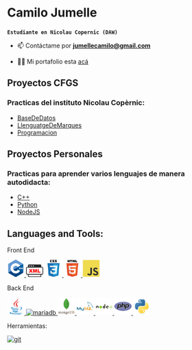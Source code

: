 # Camilo Jumelle
**` Estudiante en Nicolau Copernic (DAW) `**

- 📫 Contáctame por **jumellecamilo@gmail.com**


- 👨‍💻 Mi portafolio esta [acá](https://github.com/jumelleCL/Portfolio)

## Proyectos CFGS 
### Practicas del instituto Nicolau Copèrnic:
- [BaseDeDatos](https://github.com/jumelleCL/Portfoli/tree/main/ProyectosCFGS/BaseDeDatos)
- [LlenguatgeDeMarques](https://github.com/jumelleCL/Portfoli/tree/main/ProyectosCFGS/LlenguatgeDeMarques)
- [Programacion](https://github.com/jumelleCL/Portfoli/tree/main/ProyectosCFGS/Programacio)

## Proyectos Personales
### Practicas para aprender varios lenguajes de manera autodidacta:
- [C++](https://github.com/jumelleCL/Portfoli/tree/main/ProyectosPersonales/Cpp)
- [Python](https://github.com/jumelleCL/Portfoli/tree/main/ProyectosPersonales/Python)
- [NodeJS](https://github.com/jumelleCL/Portfoli/tree/main/ProyectosPersonales/NodeJS)

<!---
## Contacto:
<p align="left">
<a href="https://linkedin.com/in/https://www.linkedin.com/in/camilo-jumelle/" target="blank"><img align="center" src="https://raw.githubusercontent.com/rahuldkjain/github-profile-readme-generator/master/src/images/icons/Social/linked-in-alt.svg" alt="https://www.linkedin.com/in/camilo-jumelle/" height="30" width="40" /></a>
<a href="https://www.hackerrank.com/@miloolykaios1" target="blank"><img align="center" src="https://raw.githubusercontent.com/rahuldkjain/github-profile-readme-generator/master/src/images/icons/Social/hackerrank.svg" alt="@miloolykaios1" height="30" width="40" /></a>
</p>
-->

<h2 align="left">Languages and Tools:</h2>
<p align="left"> 
Front End

<a href="https://www.w3schools.com/cpp/" target="_blank" rel="noreferrer"> <img src="https://raw.githubusercontent.com/devicons/devicon/master/icons/cplusplus/cplusplus-original.svg" alt="cplusplus" width="40" height="40"/> </a> 
<a href="https://www.w3.org/XML/" target="_blank" rel="noreferrer"><svg version="1.1" id="Layer_1" xmlns="http://www.w3.org/2000/svg" xmlns:xlink="http://www.w3.org/1999/xlink" x="0px" y="0px" viewBox="0 0 122.88 90.332" width="40" heigth="40" enable-background="new 0 0 122.88 90.332" xml:space="preserve"><g><path fill-rule="evenodd" clip-rule="evenodd" fill="#262626" d="M19.962,0h82.962c1.578,0,3.023,0.653,4.07,1.7l0,0l0.008,0.007 l0.007,0.009l0.009,0.007c1.046,1.054,1.691,2.492,1.691,4.069v11.784h5.303c2.443,0,4.66,1.004,6.262,2.605 c1.608,1.608,2.606,3.834,2.606,6.266v37.439c0,2.433-1.004,4.653-2.61,6.26c-0.122,0.122-0.249,0.236-0.38,0.343 c-1.569,1.403-3.637,2.267-5.878,2.267h-5.303v11.791c0,1.593-0.653,3.038-1.7,4.085c-1.045,1.046-2.492,1.7-4.085,1.7H19.962 c-1.578,0-3.023-0.647-4.078-1.7l-0.007-0.009l-0.009-0.007l-0.007-0.008c-1.047-1.054-1.693-2.492-1.693-4.07V72.756H8.871 c-2.432,0-4.657-0.997-6.265-2.607C1.004,68.547,0,66.332,0,63.887V26.447c0-2.446,0.998-4.664,2.602-6.269 c0.122-0.122,0.249-0.237,0.382-0.344c1.569-1.402,3.633-2.258,5.887-2.258h5.297V5.777c0.016-1.592,0.662-3.039,1.709-4.085 c0.061-0.063,0.122-0.124,0.192-0.178C17.1,0.577,18.468,0,19.962,0L19.962,0L19.962,0z M52.729,7.431 c2.056,0,3.724,1.669,3.724,3.724c0,2.057-1.668,3.726-3.724,3.726c-2.057,0-3.725-1.669-3.725-3.726 C49.004,9.1,50.671,7.431,52.729,7.431L52.729,7.431z M39.558,7.431c2.055,0,3.724,1.669,3.724,3.724 c0,2.057-1.669,3.726-3.724,3.726c-2.057,0-3.727-1.669-3.727-3.726C35.831,9.1,37.5,7.431,39.558,7.431L39.558,7.431z M26.387,7.431c2.055,0,3.724,1.669,3.724,3.724c0,2.057-1.669,3.726-3.724,3.726c-2.057,0-3.727-1.669-3.727-3.726 C22.66,9.1,24.33,7.431,26.387,7.431L26.387,7.431z M8.873,22.378h105.154c2.24,0,4.068,1.894,4.068,4.069v37.439 c0,2.175-1.894,4.068-4.068,4.068H8.873c-2.175,0-4.069-1.829-4.069-4.068V26.447C4.804,24.208,6.633,22.378,8.873,22.378 L8.873,22.378z M103.485,72.756H19.408v0.102v11.674v0.002v0.026l0.003,0.029l0.002,0.026l0.002,0.002l0.003,0.026l0.005,0.027 h0.002l0.005,0.025h0.002l0.007,0.026h0.001l0.008,0.025h0.001l0.009,0.023h0.001l0.011,0.025h0.002 c0.025,0.047,0.052,0.089,0.086,0.127l0,0l0.009,0.007c0.098,0.101,0.229,0.154,0.393,0.154h82.962l0.041-0.002 c0.306,0,0.553-0.245,0.553-0.55V72.857c0-0.028-0.013-0.056-0.032-0.073V72.756L103.485,72.756z"/><path fill="#FF0000" d="M21.036,32.662h8.515l4.426,7.689l4.298-7.689h8.41L38.92,44.765l8.497,12.882h-8.689l-4.903-8.026 l-4.938,8.026h-8.62l8.614-13.022L21.036,32.662L21.036,32.662z M49.82,32.662h10.184l3.879,15.204l3.892-15.204h10.137v24.986 h-6.316V38.6l-4.873,19.047h-5.723L56.136,38.6v19.047H49.82V32.662L49.82,32.662z M82.826,32.662h7.712v18.844h12.074v6.142 H82.826V32.662L82.826,32.662z"/></g></svg></a>
<a href="https://www.w3schools.com/css/" target="_blank" rel="noreferrer"> <img src="https://raw.githubusercontent.com/devicons/devicon/master/icons/css3/css3-original-wordmark.svg" alt="css3" width="40" height="40"/> </a> 
<a href="https://www.w3.org/html/" target="_blank" rel="noreferrer"> <img src="https://raw.githubusercontent.com/devicons/devicon/master/icons/html5/html5-original-wordmark.svg" alt="html5" width="40" height="40"/> </a>
<a href="https://developer.mozilla.org/en-US/docs/Web/JavaScript" target="_blank" rel="noreferrer"> <img src="https://raw.githubusercontent.com/devicons/devicon/master/icons/javascript/javascript-original.svg" alt="javascript" width="40" height="40"/> </a> 


Back End

<a href="https://www.java.com" target="_blank" rel="noreferrer"> <img src="https://raw.githubusercontent.com/devicons/devicon/master/icons/java/java-original.svg" alt="java" width="40" height="40"/> </a> 
<a href="https://mariadb.org/" target="_blank" rel="noreferrer"> <img src="https://www.vectorlogo.zone/logos/mariadb/mariadb-icon.svg" alt="mariadb" width="40" height="40"/> </a> 
<a href="https://www.mongodb.com/" target="_blank" rel="noreferrer"> <img src="https://raw.githubusercontent.com/devicons/devicon/master/icons/mongodb/mongodb-original-wordmark.svg" alt="mongodb" width="40" height="40"/> </a> 
<a href="https://www.mysql.com/" target="_blank" rel="noreferrer"> <img src="https://raw.githubusercontent.com/devicons/devicon/master/icons/mysql/mysql-original-wordmark.svg" alt="mysql" width="40" height="40"/> </a> 
<a href="https://nodejs.org" target="_blank" rel="noreferrer"> <img src="https://raw.githubusercontent.com/devicons/devicon/master/icons/nodejs/nodejs-original-wordmark.svg" alt="nodejs" width="40" height="40"/> </a> <a href="https://www.php.net" target="_blank" rel="noreferrer"> <img src="https://raw.githubusercontent.com/devicons/devicon/master/icons/php/php-original.svg" alt="php" width="40" height="40"/> </a> 
<a href="https://www.python.org" target="_blank" rel="noreferrer"> <img src="https://raw.githubusercontent.com/devicons/devicon/master/icons/python/python-original.svg" alt="python" width="40" height="40"/> </a> 

Herramientas:

<a href="https://git-scm.com/" target="_blank" rel="noreferrer"> <img src="https://www.vectorlogo.zone/logos/git-scm/git-scm-icon.svg" alt="git" width="40" height="40"/> </a>


</p>
